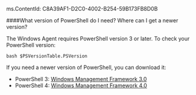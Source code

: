 ms.ContentId: C8A39AF1-D2C0-4002-B254-59B173FB8D0B

<a name="qa_windows_agent_powershell_version"></a>

####What version of PowerShell do I need? Where can I get a newer version?

The Windows Agent requires PowerShell version 3 or later.
To check your PowerShell version:

`bash
$PSVersionTable.PSVersion
`

If you need a newer version of PowerShell, you can download it:

*   PowerShell 3: [Windows Management Framework 3.0](http://www.microsoft.com/en-us/download/details.aspx?id=34595)
*   PowerShell 4: [Windows Management Framework 4.0](http://www.microsoft.com/en-us/download/details.aspx?id=40855)


